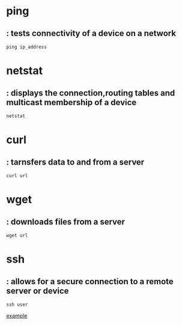 # ping 
## : tests connectivity of a device on a network
    ping ip_address

# netstat
## : displays the connection,routing tables and multicast membership of a device
    netstat

# curl 
## : tarnsfers data to and from a server 
    curl url

# wget 
## : downloads files from a server
    wget url
    
# ssh 
## : allows for a secure connection to a remote server or device
    ssh user
    
[example](https://github.com/ROT101/learn_something/blob/main/linux%20basics/networking/2_networking_tutorial.md)
